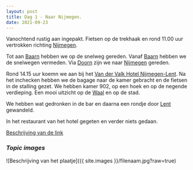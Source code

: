 ```yaml
---
layout: post
title: Dag 1 - Naar Nijmegen.
date: 2021-09-23
---
```

Vanochtend rustig aan ingepakt. Fietsen op de trekhaak en rond 11.00 uur vertrokken richting [Nijmegen](https://nl.wikipedia.org/wiki/Nijmegen).  

Tot aan [Baarn](https://nl.wikipedia.org/wiki/Baarn) hebben we op de snelweg gereden. Vanaf [Baarn](https://nl.wikipedia.org/wiki/Baarn) hebben we de snelwegen vermeden. Via [Doorn](https://nl.wikipedia.org/wiki/Doorn_(Utrecht)) zijn we naar [Nijmegen](https://nl.wikipedia.org/wiki/Nijmegen) gereden.

Rond 14.15 uur koemn we aan bij het [Van der Valk Hotel Nijmegen-Lent](https://www.valknijmegen.nl). Na het inchecken hebben we de bagage naar de kamer gebracht en de fietsen in de stalling gezet. We hebben kamer 902, op een hoek en op de negende verdieping. Een mooi uitzicht op de [Waal](https://nl.wikipedia.org/wiki/Waal_(rivier)) en op de stad.  

We hebben wat gedronken in de bar en daarna een rondje door [Lent](https://nl.wikipedia.org/wiki/Lent_(Nijmegen)) gewandeld.  

In het restaurant van het hotel gegeten en verder niets gedaan.



[Beschrijving van de link](http://example.com)  

### *Topic images*  

![Beschrijving van het plaatje]({{ site.images }}/filenaam.jpg?raw=true)
